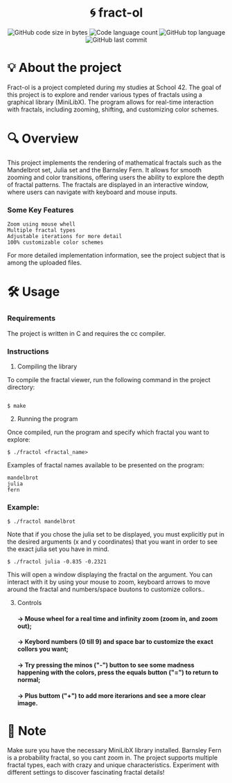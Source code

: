 <h1 align="center"> 
    🌀 fract-ol 
</h1> 

<p align="center"> 
  <img alt="GitHub code size in bytes" src="https://img.shields.io/github/languages/code-size/jose5556/fract-ol?color=lightblue" /> 
  <img alt="Code language count" src="https://img.shields.io/github/languages/count/jose5556/fract-ol?color=yellow" /> 
  <img alt="GitHub top language" src="https://img.shields.io/github/languages/top/jose5556/fract-ol?color=blue" /> 
  <img alt="GitHub last commit" src="https://img.shields.io/github/last-commit/jose5556/fract-ol?color=green" /> 
</p>

# 💡 About the project

Fract-ol is a project completed during my studies at School 42. 
The goal of this project is to explore and render various types of fractals using a graphical library (MiniLibX). 
The program allows for real-time interaction with fractals, including zooming, shifting, and customizing color schemes.

# 🔍 Overview

This project implements the rendering of mathematical fractals such as the Mandelbrot set, Julia set and the Barnsley Fern. 
It allows for smooth zooming and color transitions, offering users the ability to explore the depth of fractal patterns. 
The fractals are displayed in an interactive window, where users can navigate with keyboard and mouse inputs.

### Some Key Features

    Zoom using mouse whell
    Multiple fractal types
    Adjustable iterations for more detail
    100% customizable color schemes

For more detailed implementation information, see the project subject that is among the uploaded files.

# 🛠️ Usage

### Requirements

The project is written in C and requires the cc compiler.

### Instructions

1. Compiling the library

To compile the fractal viewer, run the following command in the project directory:

```shell

$ make
```

2. Running the program

Once compiled, run the program and specify which fractal you want to explore:

```shell
$ ./fractol <fractal_name>
```

Examples of fractal names available to be presented on the program:

    mandelbrot
    julia
    fern

### Example:

```shell
$ ./fractol mandelbrot
```
Note that if you chose the julia set to be displayed, you must explicitly put in the desired arguments (x and y coordinates) that you want in order to see the exact julia set you have in mind.

```shell
$ ./fractol julia -0.835 -0.2321
```
This will open a window displaying the fractal on the argument. You can interact with it by using your mouse to zoom, keyboard arrows to move around the fractal and numbers/space buutons to customize collors..

3. Controls

    <h4> -> Mouse wheel for a real time and infinity zoom (zoom in, and zoom out); </h4>
    <h4> -> Keybord numbers (0 till 9) and space bar to customize the exact collors you want; </h4>
    <h4> -> Try pressing the minos ("-") button to see some madness happening with the colors, press the equals button ("=")   to return to normal; </h4>
    <h4> -> Plus buttom ("+") to add more iterarions and see a more clear image. </h4>


# 📌 Note

Make sure you have the necessary MiniLibX library installed.
Barnsley Fern is a probability fractal, so you cant zoom in.
The project supports multiple fractal types, each with crazy and unique characteristics. Experiment with different settings to discover fascinating fractal details!
